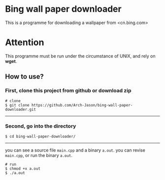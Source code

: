 # Bing wall paper downloader

This is a programme for downloading a wallpaper from <cn.bing.com>

# Attention
This programme must be run under the circumstance of UNIX, and rely on **wget**.


## How to use?

### First, clone this project from github or download zip

```shell
# clone
$ git clone https://github.com/Arch-Jason/bing-wall-paper-downloader.git
```

***

### Second, go into the directory

```shell
$ cd bing-wall-paper-downloader/
```
***

you can see a source file `main.cpp` and a binary `a.out`. you can revise `main.cpp`, or run the binary `a.out`.

```shell
# run
$ chmod +x a.out
$ ./a.out
```
